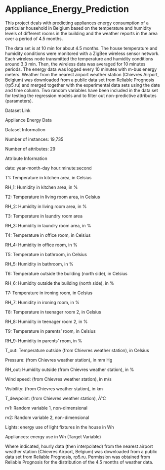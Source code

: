 


















# Appliance_Energy_Prediction
This project deals with predicting appliances energy consumption of a particular household in Belgium based on the temperature and humidity levels of different rooms in the building and the weather reports in the area over a period of 4.5 months.


The data set is at 10 min for about 4.5 months. The house temperature and humidity conditions were monitored with a ZigBee wireless sensor network. Each wireless node transmitted the temperature and humidity conditions around 3.3 min. Then, the wireless data was averaged for 10 minutes periods. The energy data was logged every 10 minutes with m-bus energy meters. Weather from the nearest airport weather station (Chievres Airport, Belgium) was downloaded from a public data set from Reliable Prognosis (rp5.ru) and merged together with the experimental data sets using the date and time column. Two random variables have been included in the data set for testing the regression models and to filter out non-predictive attributes (parameters).



Dataset Link

Appliance Energy Data

Dataset Information

Number of instances: 19,735

Number of attributes: 29

Attribute Information

date: year-month-day hour:minute:second

T1: Temperature in kitchen area, in Celsius

RH_1: Humidity in kitchen area, in %

T2: Temperature in living room area, in Celsius

RH_2: Humidity in living room area, in %

T3: Temperature in laundry room area

RH_3: Humidity in laundry room area, in %

T4: Temperature in office room, in Celsius

RH_4: Humidity in office room, in %

T5: Temperature in bathroom, in Celsius

RH_5: Humidity in bathroom, in %

T6: Temperature outside the building (north side), in Celsius

RH_6: Humidity outside the building (north side), in %

T7: Temperature in ironing room, in Celsius

RH_7: Humidity in ironing room, in %

T8: Temperature in teenager room 2, in Celsius

RH_8: Humidity in teenager room 2, in %

T9: Temperature in parents’ room, in Celsius

RH_9: Humidity in parents’ room, in %

T_out: Temperature outside (from Chievres weather station), in Celsius

Pressure: (from Chievres weather station), in mm Hg

RH_out: Humidity outside (from Chievres weather station), in %

Wind speed: (from Chievres weather station), in m/s

Visibility: (from Chievres weather station), in km

T_dewpoint: (from Chievres weather station), Â°C

rv1: Random variable 1, non-dimensional

rv2: Random variable 2, non-dimensional

Lights: energy use of light fixtures in the house in Wh

Appliances: energy use in Wh (Target Variable)

Where indicated, hourly data (then interpolated) from the nearest airport weather station (Chievres Airport, Belgium) was downloaded from a public data set from Reliable Prognosis, rp5.ru. Permission was obtained from Reliable Prognosis for the distribution of the 4.5 months of weather data.
